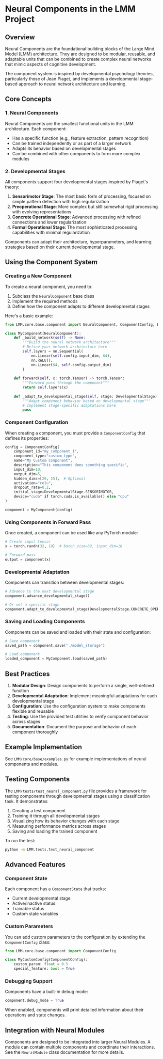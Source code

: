 # Neural Components in the LMM Project

## Overview

Neural Components are the foundational building blocks of the Large Mind Model (LMM) architecture. They are designed to be modular, reusable, and adaptable units that can be combined to create complex neural networks that mimic aspects of cognitive development.

The component system is inspired by developmental psychology theories, particularly those of Jean Piaget, and implements a developmental stage-based approach to neural network architecture and learning.

## Core Concepts

### 1. Neural Components

Neural Components are the smallest functional units in the LMM architecture. Each component:

- Has a specific function (e.g., feature extraction, pattern recognition)
- Can be trained independently or as part of a larger network
- Adapts its behavior based on developmental stages
- Can be combined with other components to form more complex modules

### 2. Developmental Stages

All components support four developmental stages inspired by Piaget's theory:

1. **Sensorimotor Stage**: The most basic form of processing, focused on simple pattern detection with high regularization
2. **Preoperational Stage**: More complex but still somewhat rigid processing with evolving representations
3. **Concrete Operational Stage**: Advanced processing with refined connections and lower regularization
4. **Formal Operational Stage**: The most sophisticated processing capabilities with minimal regularization

Components can adapt their architecture, hyperparameters, and learning strategies based on their current developmental stage.

## Using the Component System

### Creating a New Component

To create a neural component, you need to:

1. Subclass the `NeuralComponent` base class
2. Implement the required methods
3. Define how the component adapts to different developmental stages

Here's a basic example:

```python
from LMM.core.base.component import NeuralComponent, ComponentConfig, DevelopmentalStage

class MyComponent(NeuralComponent):
    def _build_network(self) -> None:
        """Build the neural network architecture"""
        # Define your network architecture here
        self.layers = nn.Sequential(
            nn.Linear(self.config.input_dim, 64),
            nn.ReLU(),
            nn.Linear(64, self.config.output_dim)
        )
    
    def forward(self, x: torch.Tensor) -> torch.Tensor:
        """Forward pass through the component"""
        return self.layers(x)
    
    def _adapt_to_developmental_stage(self, stage: DevelopmentalStage) -> None:
        """Adapt component behavior based on developmental stage"""
        # Implement stage-specific adaptations here
        pass
```

### Component Configuration

When creating a component, you must provide a `ComponentConfig` that defines its properties:

```python
config = ComponentConfig(
    component_id="my_component_1",
    component_type="custom_type",
    name="My Custom Component",
    description="This component does something specific",
    input_dim=10,
    output_dim=5,
    hidden_dims=[20, 15],  # Optional
    activation="relu",
    dropout_rate=0.2,
    initial_stage=DevelopmentalStage.SENSORIMOTOR,
    device="cuda" if torch.cuda.is_available() else "cpu"
)

component = MyComponent(config)
```

### Using Components in Forward Pass

Once created, a component can be used like any PyTorch module:

```python
# Create input tensor
x = torch.randn(32, 10)  # batch_size=32, input_dim=10

# Forward pass
output = component(x)
```

### Developmental Adaptation

Components can transition between developmental stages:

```python
# Advance to the next developmental stage
component.advance_developmental_stage()

# Or set a specific stage
component.adapt_to_developmental_stage(DevelopmentalStage.CONCRETE_OPERATIONAL)
```

### Saving and Loading Components

Components can be saved and loaded with their state and configuration:

```python
# Save component
saved_path = component.save("./model_storage")

# Load component
loaded_component = MyComponent.load(saved_path)
```

## Best Practices

1. **Modular Design**: Design components to perform a single, well-defined function
2. **Developmental Adaptation**: Implement meaningful adaptations for each developmental stage
3. **Configuration**: Use the configuration system to make components flexible and reusable
4. **Testing**: Use the provided test utilities to verify component behavior across stages
5. **Documentation**: Document the purpose and behavior of each component thoroughly

## Example Implementation

See `LMM/core/base/examples.py` for example implementations of neural components and modules.

## Testing Components

The `LMM/tests/test_neural_component.py` file provides a framework for testing components through developmental stages using a classification task. It demonstrates:

1. Creating a test component
2. Training it through all developmental stages
3. Visualizing how its behavior changes with each stage
4. Measuring performance metrics across stages
5. Saving and loading the trained component

To run the test:

```bash
python -m LMM.tests.test_neural_component
```

## Advanced Features

### Component State

Each component has a `ComponentState` that tracks:

- Current developmental stage
- Active/inactive status
- Trainable status 
- Custom state variables

### Custom Parameters

You can add custom parameters to the configuration by extending the `ComponentConfig` class:

```python
from LMM.core.base.component import ComponentConfig

class MyCustomConfig(ComponentConfig):
    custom_param: float = 0.5
    special_feature: bool = True
```

### Debugging Support

Components have a built-in debug mode:

```python
component.debug_mode = True
```

When enabled, components will print detailed information about their operations and state changes.

## Integration with Neural Modules

Components are designed to be integrated into larger Neural Modules. A module can contain multiple components and coordinate their interactions. See the `NeuralModule` class documentation for more details. 